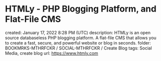 # HTMLy - PHP Blogging Platform, and Flat-File CMS

created: January 17, 2022 8:28 PM (UTC)
description: HTMLy is an open source databaseless PHP blogging platform. A flat-file CMS that allows you to create a fast, secure, and powerful website or blog in seconds.
folder: BOOKMRKS-MTHRFCKR / SOCIAL-MTHRFCKR / Create Blog
tags: Social Media, create blog
url: https://www.htmly.com
